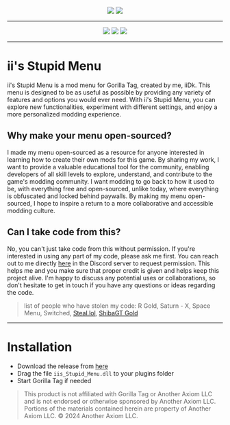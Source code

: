 
  
<p align="center">
  <a href="#"><img src="https://imgur.com/a/vceBE6k"></a>
  <a href="#"><img src="https://i.imgur.com/W2ZjSPs.png"></a>
</p>

---

<p align="center">
	<a href="https://github.com/iiDk-the-actual/iis.Stupid.Menu/releases"><img src="https://img.shields.io/github/v/release/iiDk-the-actual/iis.Stupid.Menu?label=version&style=for-the-badge"></a>
	<a href="https://github.com/iiDk-the-actual/iis.Stupid.Menu/releases/latest"><img src="https://img.shields.io/github/downloads/iiDk-the-actual/iis.Stupid.Menu/latest/iis_Stupid_Menu.dll?style=for-the-badge"></a>
	<a href="https://discord.gg/iidk"><img src="https://img.shields.io/badge/discord-10203%20online-blueviolet?style=for-the-badge"></a>
</p>

---

# ii's Stupid Menu
ii's Stupid Menu is a mod menu for Gorilla Tag, created by me, iiDk. This menu is designed to be as useful as possible by providing any variety of features and options you would ever need. With ii's Stupid Menu, you can explore new functionalities, experiment with different settings, and enjoy a more personalized modding experience.

## Why make your menu open-sourced?
I made my menu open-sourced as a resource for anyone interested in learning how to create their own mods for this game. By sharing my work, I want to provide a valuable educational tool for the community, enabling developers of all skill levels to explore, understand, and contribute to the game's modding community. I want modding to go back to how it used to be, with everything free and open-sourced, unlike today, where everything is obfuscated and locked behind paywalls. By making my menu open-sourced, I hope to inspire a return to a more collaborative and accessible modding culture.

## Can I take code from this?
No, you can't just take code from this without permission. If you're interested in using any part of my code, please ask me first. You can reach out to me directly [here](https://discord.gg/iidk) in the Discord server to request permission. This helps me and you make sure that proper credit is given and helps keep this project alive. I'm happy to discuss any potential uses or collaborations, so don't hesitate to get in touch if you have any questions or ideas regarding the code.
> list of people who have stolen my code: R Gold, Saturn - X, Space Menu, Switched, [Steal.lol](https://github.com/bbc123f/steal2), [ShibaGT Gold](https://github.com/7zennos/Gorilla-Tag-ShibaGT-Gold-Mod-Menu)

---

# Installation

- Download the release from [here](https://github.com/iiDk-the-actual/iis.Stupid.Menu/releases/latest)
- Drag the file `iis_Stupid_Menu.dll` to your plugins folder
- Start Gorilla Tag if needed

> This product is not affiliated with Gorilla Tag or Another Axiom LLC and is not endorsed or otherwise sponsored by Another Axiom LLC. Portions of the materials contained herein are property of Another Axiom LLC. © 2024 Another Axiom LLC.
